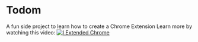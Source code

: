 # Todom

A fun side project to learn how to create a Chrome Extension
Learn more by watching this video:
[![I Extended Chrome](https://img.youtube.com/vi/w5K533CHLO8/0.jpg)](https://www.youtube.com/watch?v=w5K533CHLO8)
